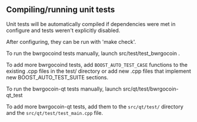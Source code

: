Compiling/running unit tests
------------------------------------

Unit tests will be automatically compiled if dependencies were met in configure
and tests weren't explicitly disabled.

After configuring, they can be run with 'make check'.

To run the bwrgocoind tests manually, launch src/test/test_bwrgocoin .

To add more bwrgocoind tests, add `BOOST_AUTO_TEST_CASE` functions to the existing
.cpp files in the test/ directory or add new .cpp files that
implement new BOOST_AUTO_TEST_SUITE sections.

To run the bwrgocoin-qt tests manually, launch src/qt/test/bwrgocoin-qt_test

To add more bwrgocoin-qt tests, add them to the `src/qt/test/` directory and
the `src/qt/test/test_main.cpp` file.
